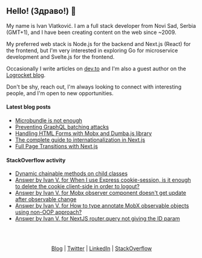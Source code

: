 ## Hello! (Здраво!) 👋

My name is Ivan Vlatković. I am a full stack developer from Novi Sad, Serbia (GMT+1), and I have been creating content on the web since ~2009.

My preferred web stack is Node.js for the backend and Next.js (React) for the frontend, but I'm very interested in exploring Go for microservice development and Svelte.js for the frontend.

Occasionally I write articles on [dev.to](https://dev.to/ivandotv) and I'm also a guest author on the [Logrocket blog](https://blog.logrocket.com/author/ivanvlatkovic/).

Don't be shy, reach out, I'm always looking to connect with interesting people, and I'm open to new opportunities.

#### Latest blog posts
<!-- Blog Posts:START -->
- [Microbundle is not enough](https://dev.to/ivandotv/microbundle-is-not-enough-1k1)
- [Preventing GraphQL batching attacks](https://dev.to/ivandotv/preventing-graphql-batching-attacks-56o3)
- [Handling HTML Forms with Mobx and Dumba.js library](https://dev.to/ivandotv/handling-html-forms-with-mobx-1726)
- [The complete guide to internationalization in Next.js](https://blog.logrocket.com/complete-guide-internationalization-nextjs/)
- [Full Page Transitions with Next.js](https://dev.to/ivandotv/full-page-transitions-with-next-js-1co5)
<!-- Blog Posts:END -->

#### StackOverflow activity
<!-- STACKOVERFLOW:START -->
- [Dynamic chainable methods on child classes](https://stackoverflow.com/questions/71623931/dynamic-chainable-methods-on-child-classes)
- [Answer by Ivan V. for When I use Express cookie-session, is it enough to delete the cookie client-side in order to logout?](https://stackoverflow.com/questions/71554700/when-i-use-express-cookie-session-is-it-enough-to-delete-the-cookie-client-side/71556068#71556068)
- [Answer by Ivan V. for Mobx observer component doesn&#39;t get update after observable change](https://stackoverflow.com/questions/71504321/mobx-observer-component-doesnt-get-update-after-observable-change/71514145#71514145)
- [Answer by Ivan V. for How to type annotate MobX observable objects using non-OOP approach?](https://stackoverflow.com/questions/71278812/how-to-type-annotate-mobx-observable-objects-using-non-oop-approach/71408097#71408097)
- [Answer by Ivan V. for NextJS router.query not giving the ID param](https://stackoverflow.com/questions/71360998/nextjs-router-query-not-giving-the-id-param/71361469#71361469)
<!-- STACKOVERFLOW:END -->

<br/>
<br/>
<p align="center" valign="center">
<a href="https://dev.to/ivandotv">Blog</a> |
<a href="https://twitter.com/iki_xx">Twitter</a> |
<a href="https://www.linkedin.com/in/ivandotv/">LinkedIn</a> |
<a href="https://stackoverflow.com/users/1489487/ivan-v">StackOverflow</a></p>
